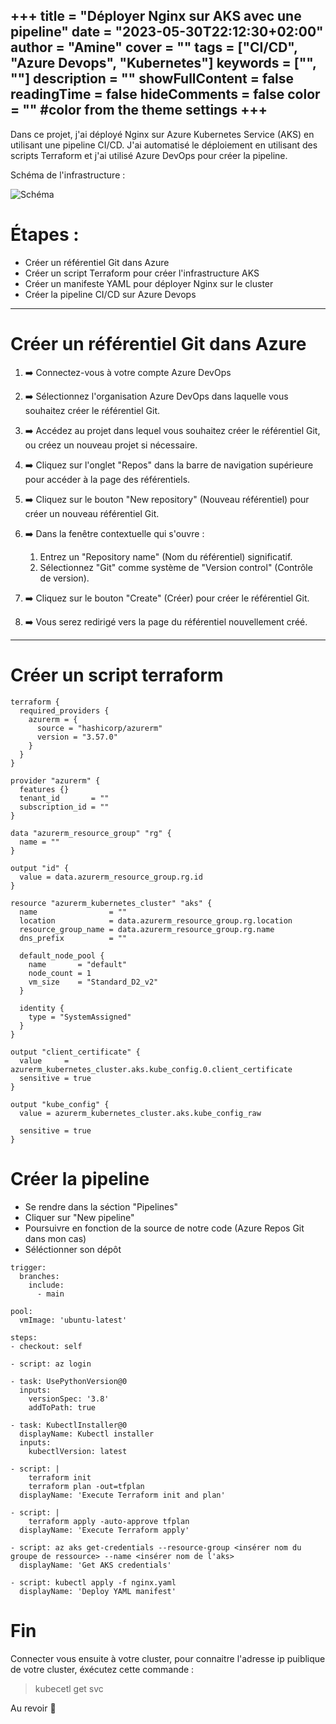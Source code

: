 +++
title = "Déployer Nginx sur AKS avec une pipeline"
date = "2023-05-30T22:12:30+02:00"
author = "Amine"
cover = ""
tags = ["CI/CD", "Azure Devops", "Kubernetes"]
keywords = ["", ""]
description = ""
showFullContent = false
readingTime = false
hideComments = false
color = "" #color from the theme settings
+++
---
Dans ce projet, j'ai déployé Nginx sur Azure Kubernetes Service (AKS) en utilisant une pipeline CI/CD. J'ai automatisé le déploiement en utilisant des scripts Terraform et j'ai utilisé Azure DevOps pour créer la pipeline.

Schéma de l'infrastructure : 

![Schéma](/images/infra.png)

# Étapes :
- Créer un référentiel Git dans Azure
- Créer un script Terraform pour créer l'infrastructure AKS
- Créer un manifeste YAML pour déployer Nginx sur le cluster
- Créer la pipeline CI/CD sur Azure Devops

---

# Créer un référentiel Git dans Azure

1. ➡️ Connectez-vous à votre compte Azure DevOps

2. ➡️ Sélectionnez l'organisation Azure DevOps dans laquelle vous souhaitez créer le référentiel Git.

3. ➡️ Accédez au projet dans lequel vous souhaitez créer le référentiel Git, ou créez un nouveau projet si nécessaire.

4. ➡️ Cliquez sur l'onglet "Repos" dans la barre de navigation supérieure pour accéder à la page des référentiels.

5. ➡️ Cliquez sur le bouton "New repository" (Nouveau référentiel) pour créer un nouveau référentiel Git.

6. ➡️ Dans la fenêtre contextuelle qui s'ouvre :
     1. Entrez un "Repository name" (Nom du référentiel) significatif.
     2. Sélectionnez "Git" comme système de "Version control" (Contrôle de version).

7. ➡️ Cliquez sur le bouton "Create" (Créer) pour créer le référentiel Git.

8. ➡️ Vous serez redirigé vers la page du référentiel nouvellement créé.

---

# Créer un script terraform 

``` 
terraform {
  required_providers {
    azurerm = {
      source = "hashicorp/azurerm"
      version = "3.57.0"
    }
  }
}

provider "azurerm" {
  features {}
  tenant_id       = ""
  subscription_id = ""
}

data "azurerm_resource_group" "rg" {
  name = ""
}

output "id" {
  value = data.azurerm_resource_group.rg.id
}

resource "azurerm_kubernetes_cluster" "aks" {
  name                = ""
  location            = data.azurerm_resource_group.rg.location
  resource_group_name = data.azurerm_resource_group.rg.name
  dns_prefix          = ""

  default_node_pool {
    name       = "default"
    node_count = 1
    vm_size    = "Standard_D2_v2"
  }

  identity {
    type = "SystemAssigned"
  }
}

output "client_certificate" {
  value     = azurerm_kubernetes_cluster.aks.kube_config.0.client_certificate
  sensitive = true
}

output "kube_config" {
  value = azurerm_kubernetes_cluster.aks.kube_config_raw

  sensitive = true
}

```
# Créer la pipeline

- Se rendre dans la séction "Pipelines"
- Cliquer sur "New pipeline"
- Poursuivre en fonction de la source de notre code (Azure Repos Git dans mon cas)
- Séléctionner son dépôt

```
trigger:
  branches:
    include:
      - main

pool:
  vmImage: 'ubuntu-latest'

steps:
- checkout: self

- script: az login

- task: UsePythonVersion@0
  inputs:
    versionSpec: '3.8'
    addToPath: true
    
- task: KubectlInstaller@0
  displayName: Kubectl installer
  inputs: 
    kubectlVersion: latest

- script: |
    terraform init
    terraform plan -out=tfplan
  displayName: 'Execute Terraform init and plan'

- script: |
    terraform apply -auto-approve tfplan
  displayName: 'Execute Terraform apply'

- script: az aks get-credentials --resource-group <insérer nom du groupe de ressource> --name <insérer nom de l'aks>
  displayName: 'Get AKS credentials'
  
- script: kubectl apply -f nginx.yaml
  displayName: 'Deploy YAML manifest'

```
# Fin
Connecter vous ensuite à votre cluster, pour connaitre l'adresse ip puiblique de votre cluster, éxécutez cette commande : 
> kubecetl get svc

Au revoir 👋